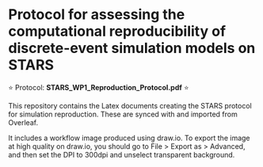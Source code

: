 # Protocol for assessing the computational reproducibility of discrete-event simulation models on STARS

⭐ Protocol: **STARS_WP1_Reproduction_Protocol.pdf** ⭐

This repository contains the Latex documents creating the STARS protocol for simulation reproduction. These are synced with and imported from Overleaf.

It includes a workflow image produced using draw.io. To export the image at high quality on draw.io, you should go to File > Export as > Advanced, and then set the DPI to 300dpi and unselect transparent background.